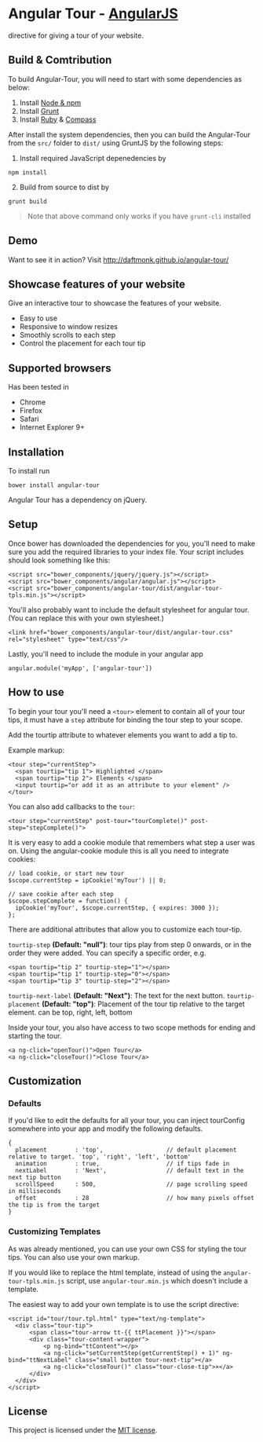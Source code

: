 # Angular Tour - [AngularJS](http://angularjs.org/)  
directive for giving a tour of your website.

## Build & Comtribution

To build Angular-Tour, you will need to start with some dependencies as below:
1. Install [Node & npm](http://nodejs.org/)
2. Install [Grunt](http://gruntjs.com/)
3. Install [Ruby](https://www.ruby-lang.org/en/) & [Compass](http://compass-style.org/)

After install the system dependencies, then you can build the Angular-Tour from the `src/` folder to `dist/` using GruntJS by the following steps:
1. Install required JavaScript depenedencies by  
```
npm install
```
2. Build from source to dist by
```
grunt build
```

> Note that above command only works if you have `grunt-cli` installed

## Demo

Want to see it in action? Visit <http://daftmonk.github.io/angular-tour/>

## Showcase features of your website

Give an interactive tour to showcase the features of your website. 

  * Easy to use
  * Responsive to window resizes
  * Smoothly scrolls to each step
  * Control the placement for each tour tip

## Supported browsers

Has been tested in 

* Chrome
* Firefox
* Safari
* Internet Explorer 9+

## Installation

To install run

    bower install angular-tour

Angular Tour has a dependency on jQuery.

## Setup

Once bower has downloaded the dependencies for you, you'll need to make sure you add the required libraries to your index file. Your script includes should look something like this:

    <script src="bower_components/jquery/jquery.js"></script>
    <script src="bower_components/angular/angular.js"></script>
    <script src="bower_components/angular-tour/dist/angular-tour-tpls.min.js"></script>

You'll also probably want to include the default stylesheet for angular tour. (You can replace this with your own stylesheet.)

    <link href="bower_components/angular-tour/dist/angular-tour.css" rel="stylesheet" type="text/css"/>

Lastly, you'll need to include the module in your angular app

    angular.module('myApp', ['angular-tour'])

## How to use

To begin your tour you'll need a `<tour>` element to contain all of your tour tips, it must have a `step` attribute for binding the tour step to your scope.

Add the tourtip attribute to whatever elements you want to add a tip to.

Example markup:

    <tour step="currentStep">
      <span tourtip="tip 1"> Highlighted </span>
      <span tourtip="tip 2"> Elements </span>
      <input tourtip="or add it as an attribute to your element" />
    </tour>

You can also add callbacks to the `tour`:

    <tour step="currentStep" post-tour="tourComplete()" post-step="stepComplete()">

It is very easy to add a cookie module that remembers what step a user was on. Using the angular-cookie module this is all you need to integrate cookies:

    // load cookie, or start new tour
    $scope.currentStep = ipCookie('myTour') || 0;

    // save cookie after each step
    $scope.stepComplete = function() {
      ipCookie('myTour', $scope.currentStep, { expires: 3000 });
    };

There are additional attributes that allow you to customize each tour-tip.

`tourtip-step` **(Default: "null")**: tour tips play from step 0 onwards, or in the order they were added. You can specify a specific order, e.g.

    <span tourtip="tip 2" tourtip-step="1"></span>
    <span tourtip="tip 1" tourtip-step="0"></span>
    <span tourtip="tip 3" tourtip-step="2"></span>

`tourtip-next-label` **(Default: "Next")**: The text for the next button.
`tourtip-placement` **(Default: "top")**: Placement of the tour tip relative to the target element. can be top, right, left, bottom

Inside your tour, you also have access to two scope methods for ending and starting the tour.

    <a ng-click="openTour()">Open Tour</a>
    <a ng-click="closeTour()">Close Tour</a>

## Customization

### Defaults

If you'd like to edit the defaults for all your tour, you can inject tourConfig somewhere into your app and modify the following defaults.

    {
      placement        : 'top',                  // default placement relative to target. 'top', 'right', 'left', 'bottom'
      animation        : true,                   // if tips fade in
      nextLabel        : 'Next',                 // default text in the next tip button
      scrollSpeed      : 500,                    // page scrolling speed in milliseconds
      offset           : 28                      // how many pixels offset the tip is from the target
    }

### Customizing Templates

As was already mentioned, you can use your own CSS for styling the tour tips. You can also use your own markup.

If you would like to replace the html template, instead of using the `angular-tour-tpls.min.js` script, use `angular-tour.min.js` which doesn't include a template.

The easiest way to add your own template is to use the script directive:

    <script id="tour/tour.tpl.html" type="text/ng-template">
      <div class="tour-tip">
          <span class="tour-arrow tt-{{ ttPlacement }}"></span>
          <div class="tour-content-wrapper">
              <p ng-bind="ttContent"></p>
              <a ng-click="setCurrentStep(getCurrentStep() + 1)" ng-bind="ttNextLabel" class="small button tour-next-tip"></a>
              <a ng-click="closeTour()" class="tour-close-tip">×</a>
          </div>
      </div>
    </script>

## License

This project is licensed under the [MIT license](http://opensource.org/licenses/MIT).
